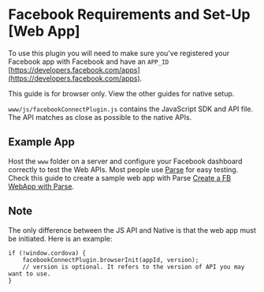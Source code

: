 # Facebook Requirements and Set-Up [Web App]

To use this plugin you will need to make sure you've registered your Facebook app with Facebook and have an `APP_ID` [https://developers.facebook.com/apps](https://developers.facebook.com/apps).

This guide is for browser only. View the other guides for native setup.

`www/js/facebookConnectPlugin.js` contains the JavaScript SDK and API file. The API matches as close as possible to the native APIs.

## Example App

Host the `www` folder on a server and configure your Facebook dashboard correctly to test the Web APIs. Most people use [Parse](https://parse.com/) for easy testing. Check this guide to create a sample web app with Parse [Create a FB WebApp with Parse](guide/PARSE_GUIDE.md).


## Note

The only difference between the JS API and Native is that the web app must be initiated. Here is an example:

	if (!window.cordova) {
    	facebookConnectPlugin.browserInit(appId, version);
    	// version is optional. It refers to the version of API you may want to use.
	}